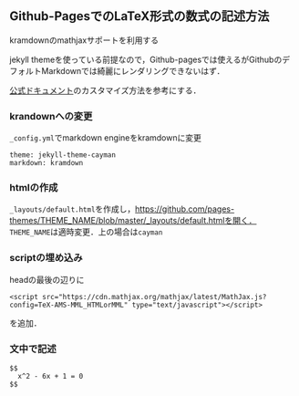 ## Github-PagesでのLaTeX形式の数式の記述方法

kramdownのmathjaxサポートを利用する

jekyll themeを使っている前提なので，Github-pagesでは使えるがGithubのデフォルトMarkdownでは綺麗にレンダリングできないはず．

[公式ドキュメント](https://help.github.com/articles/customizing-css-and-html-in-your-jekyll-theme/)のカスタマイズ方法を参考にする．


### krandownへの変更
```_config.yml```でmarkdown engineをkramdownに変更
```
theme: jekyll-theme-cayman
markdown: kramdown
```
### htmlの作成
```_layouts/default.html```を作成し，https://github.com/pages-themes/THEME_NAME/blob/master/_layouts/default.htmlを開く．
```THEME_NAME```は適時変更．上の場合は```cayman```

### scriptの埋め込み
headの最後の辺りに
```
<script src="https://cdn.mathjax.org/mathjax/latest/MathJax.js?config=TeX-AMS-MML_HTMLorMML" type="text/javascript"></script>
```
を追加．

### 文中で記述
```
$$
  x^2 - 6x + 1 = 0
$$
```




